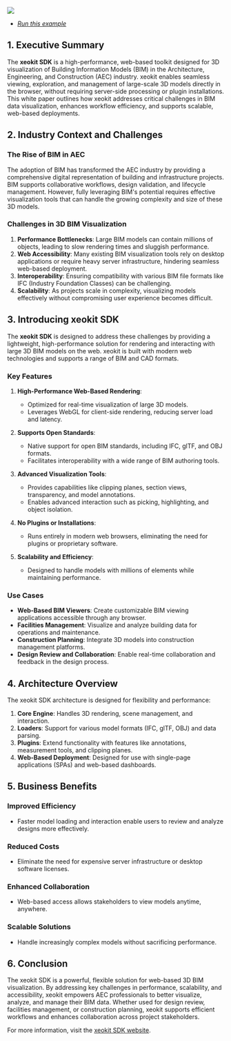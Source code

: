 
[![](screenshot.png)](./../../examples/#SceneModel_build_table/index.html)

* *[Run this example](./../../examples/#SceneModel_build_table/index.html)*

## 1. Executive Summary

The **xeokit SDK** is a high-performance, web-based toolkit designed for 3D visualization of Building Information Models (BIM) in the 
Architecture, Engineering, and Construction (AEC) industry. xeokit enables seamless viewing, exploration, and management of large-scale 
3D models directly in the browser, without requiring server-side processing or plugin installations. This white paper outlines how 
xeokit addresses critical challenges in BIM data visualization, enhances workflow efficiency, and supports scalable, web-based deployments.

## 2. Industry Context and Challenges

### The Rise of BIM in AEC

The adoption of BIM has transformed the AEC industry by providing a comprehensive digital representation of building and infrastructure 
projects. BIM supports collaborative workflows, design validation, and lifecycle management. However, fully leveraging BIM's potential 
requires effective visualization tools that can handle the growing complexity and size of these 3D models.

### Challenges in 3D BIM Visualization

1. **Performance Bottlenecks**: Large BIM models can contain millions of objects, leading to slow rendering times and sluggish performance.
2. **Web Accessibility**: Many existing BIM visualization tools rely on desktop applications or require heavy server infrastructure, hindering seamless web-based deployment.
3. **Interoperability**: Ensuring compatibility with various BIM file formats like IFC (Industry Foundation Classes) can be challenging.
4. **Scalability**: As projects scale in complexity, visualizing models effectively without compromising user experience becomes difficult.

## 3. Introducing xeokit SDK

The **xeokit SDK** is designed to address these challenges by providing a lightweight, high-performance solution for rendering and interacting with large 3D BIM models on the web. xeokit is built with modern web technologies and supports a range of BIM and CAD formats.

### Key Features

1. **High-Performance Web-Based Rendering**:
    - Optimized for real-time visualization of large 3D models.
    - Leverages WebGL for client-side rendering, reducing server load and latency.

2. **Supports Open Standards**:
    - Native support for open BIM standards, including IFC, glTF, and OBJ formats.
    - Facilitates interoperability with a wide range of BIM authoring tools.

3. **Advanced Visualization Tools**:
    - Provides capabilities like clipping planes, section views, transparency, and model annotations.
    - Enables advanced interaction such as picking, highlighting, and object isolation.

4. **No Plugins or Installations**:
    - Runs entirely in modern web browsers, eliminating the need for plugins or proprietary software.

5. **Scalability and Efficiency**:
    - Designed to handle models with millions of elements while maintaining performance.

### Use Cases

- **Web-Based BIM Viewers**: Create customizable BIM viewing applications accessible through any browser.
- **Facilities Management**: Visualize and analyze building data for operations and maintenance.
- **Construction Planning**: Integrate 3D models into construction management platforms.
- **Design Review and Collaboration**: Enable real-time collaboration and feedback in the design process.

## 4. Architecture Overview

The xeokit SDK architecture is designed for flexibility and performance:

1. **Core Engine**: Handles 3D rendering, scene management, and interaction.
2. **Loaders**: Support for various model formats (IFC, glTF, OBJ) and data parsing.
3. **Plugins**: Extend functionality with features like annotations, measurement tools, and clipping planes.
4. **Web-Based Deployment**: Designed for use with single-page applications (SPAs) and web-based dashboards.

## 5. Business Benefits

### Improved Efficiency
- Faster model loading and interaction enable users to review and analyze designs more effectively.

### Reduced Costs
- Eliminate the need for expensive server infrastructure or desktop software licenses.

### Enhanced Collaboration
- Web-based access allows stakeholders to view models anytime, anywhere.

### Scalable Solutions
- Handle increasingly complex models without sacrificing performance.

## 6. Conclusion

The xeokit SDK is a powerful, flexible solution for web-based 3D BIM visualization. By addressing key challenges in performance, scalability, and accessibility, xeokit empowers AEC professionals to better visualize, analyze, and manage their BIM data. Whether used for design review, facilities management, or construction planning, xeokit supports efficient workflows and enhances collaboration across project stakeholders.

For more information, visit the [xeokit SDK website](https://xeokit.io/).

